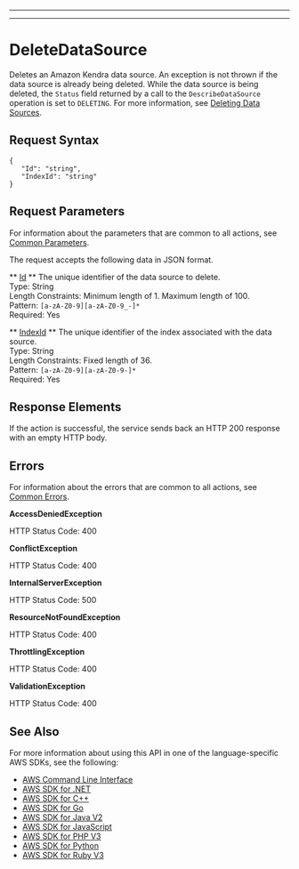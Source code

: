--------

--------

# DeleteDataSource<a name="API_DeleteDataSource"></a>

Deletes an Amazon Kendra data source\. An exception is not thrown if the data source is already being deleted\. While the data source is being deleted, the `Status` field returned by a call to the `DescribeDataSource` operation is set to `DELETING`\. For more information, see [Deleting Data Sources](https://docs.aws.amazon.com/kendra/latest/dg/delete-data-source.html)\.

## Request Syntax<a name="API_DeleteDataSource_RequestSyntax"></a>

```
{
   "Id": "string",
   "IndexId": "string"
}
```

## Request Parameters<a name="API_DeleteDataSource_RequestParameters"></a>

For information about the parameters that are common to all actions, see [Common Parameters](CommonParameters.md)\.

The request accepts the following data in JSON format\.

 ** [Id](#API_DeleteDataSource_RequestSyntax) **   <a name="Kendra-DeleteDataSource-request-Id"></a>
The unique identifier of the data source to delete\.  
Type: String  
Length Constraints: Minimum length of 1\. Maximum length of 100\.  
Pattern: `[a-zA-Z0-9][a-zA-Z0-9_-]*`   
Required: Yes

 ** [IndexId](#API_DeleteDataSource_RequestSyntax) **   <a name="Kendra-DeleteDataSource-request-IndexId"></a>
The unique identifier of the index associated with the data source\.  
Type: String  
Length Constraints: Fixed length of 36\.  
Pattern: `[a-zA-Z0-9][a-zA-Z0-9-]*`   
Required: Yes

## Response Elements<a name="API_DeleteDataSource_ResponseElements"></a>

If the action is successful, the service sends back an HTTP 200 response with an empty HTTP body\.

## Errors<a name="API_DeleteDataSource_Errors"></a>

For information about the errors that are common to all actions, see [Common Errors](CommonErrors.md)\.

 **AccessDeniedException**   
  
HTTP Status Code: 400

 **ConflictException**   
  
HTTP Status Code: 400

 **InternalServerException**   
  
HTTP Status Code: 500

 **ResourceNotFoundException**   
  
HTTP Status Code: 400

 **ThrottlingException**   
  
HTTP Status Code: 400

 **ValidationException**   
  
HTTP Status Code: 400

## See Also<a name="API_DeleteDataSource_SeeAlso"></a>

For more information about using this API in one of the language\-specific AWS SDKs, see the following:
+  [ AWS Command Line Interface](https://docs.aws.amazon.com/goto/aws-cli/kendra-2019-02-03/DeleteDataSource) 
+  [ AWS SDK for \.NET](https://docs.aws.amazon.com/goto/DotNetSDKV3/kendra-2019-02-03/DeleteDataSource) 
+  [ AWS SDK for C\+\+](https://docs.aws.amazon.com/goto/SdkForCpp/kendra-2019-02-03/DeleteDataSource) 
+  [ AWS SDK for Go](https://docs.aws.amazon.com/goto/SdkForGoV1/kendra-2019-02-03/DeleteDataSource) 
+  [ AWS SDK for Java V2](https://docs.aws.amazon.com/goto/SdkForJavaV2/kendra-2019-02-03/DeleteDataSource) 
+  [ AWS SDK for JavaScript](https://docs.aws.amazon.com/goto/AWSJavaScriptSDK/kendra-2019-02-03/DeleteDataSource) 
+  [ AWS SDK for PHP V3](https://docs.aws.amazon.com/goto/SdkForPHPV3/kendra-2019-02-03/DeleteDataSource) 
+  [ AWS SDK for Python](https://docs.aws.amazon.com/goto/boto3/kendra-2019-02-03/DeleteDataSource) 
+  [ AWS SDK for Ruby V3](https://docs.aws.amazon.com/goto/SdkForRubyV3/kendra-2019-02-03/DeleteDataSource) 